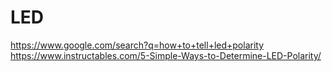 # LED
https://www.google.com/search?q=how+to+tell+led+polarity https://www.instructables.com/5-Simple-Ways-to-Determine-LED-Polarity/
